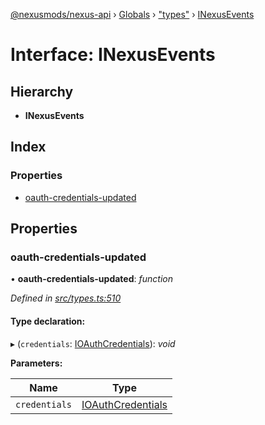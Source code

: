 [@nexusmods/nexus-api](../README.md) › [Globals](../globals.md) › ["types"](../modules/_types_.md) › [INexusEvents](_types_.inexusevents.md)

# Interface: INexusEvents

## Hierarchy

* **INexusEvents**

## Index

### Properties

* [oauth-credentials-updated](_types_.inexusevents.md#oauth-credentials-updated)

## Properties

###  oauth-credentials-updated

• **oauth-credentials-updated**: *function*

*Defined in [src/types.ts:510](https://github.com/Nexus-Mods/node-nexus-api/blob/af3f187/src/types.ts#L510)*

#### Type declaration:

▸ (`credentials`: [IOAuthCredentials](_types_.ioauthcredentials.md)): *void*

**Parameters:**

Name | Type |
------ | ------ |
`credentials` | [IOAuthCredentials](_types_.ioauthcredentials.md) |
